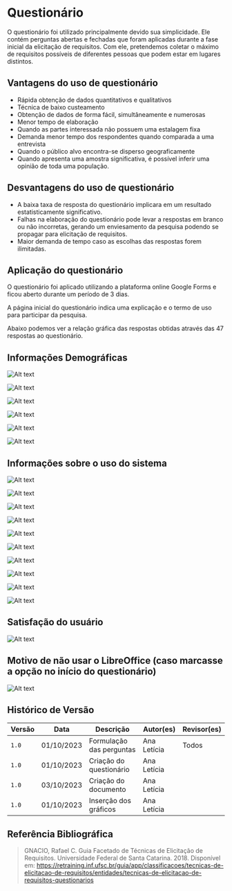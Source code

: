 # Questionário 

O questionário foi utilizado principalmente devido sua simplicidade. Ele contém perguntas abertas e fechadas que foram aplicadas durante a fase inicial da elicitação de requisitos. Com ele, pretendemos coletar o máximo de requisitos possíveis de diferentes pessoas que podem estar em lugares distintos. 


## Vantagens do uso de questionário
- Rápida obtenção de dados quantitativos e qualitativos
- Técnica de baixo custeamento
- Obtenção de dados de forma fácil, simultâneamente e numerosas
- Menor tempo de elaboração
- Quando as partes interessada não possuem uma estalagem fixa
- Demanda menor tempo dos respondentes quando comparada a uma entrevista
- Quando o público alvo encontra-se disperso geograficamente
- Quando apresenta uma amostra significativa, é possível inferir uma opinião de toda uma população.

## Desvantagens do uso de questionário
- A baixa taxa de resposta do questionário implicara em um resultado estatisticamente significativo.
- Falhas na elaboração do questionário pode levar a respostas em branco ou não incorretas, gerando um enviesamento da pesquisa podendo se propagar para elicitação de requisitos.
- Maior demanda de tempo caso as escolhas das respostas forem ilimitadas.

## Aplicação do questionário
O questionário foi aplicado utilizando a plataforma online Google Forms e ficou aberto durante um período de 3 dias.

A página inicial do questionário indica uma explicação e o termo de uso para participar da pesquisa.

Abaixo podemos ver a relação gráfica das respostas obtidas através das 47 respostas ao questionário.

## Informações Demográficas
![Alt text](image.png)

![Alt text](image-1.png)

![Alt text](image-2.png)

![Alt text](image-3.png)

![Alt text](image-4.png)

![Alt text](image-5.png)

## Informações sobre o uso do sistema
![Alt text](image-6.png)

![Alt text](image-7.png)

![Alt text](image-8.png)

![Alt text](image-9.png)

![Alt text](image-10.png)

![Alt text](image-11.png)

![Alt text](image-12.png)

![Alt text](image-13.png)

![Alt text](image-14.png)

![Alt text](image-15.png)

## Satisfação do usuário
![Alt text](image-16.png)

## Motivo de não usar o LibreOffice (caso marcasse a opção no início do questionário)
![Alt text](image-17.png)

## Histórico de Versão

| Versão | Data       | Descrição                          | Autor(es)     |  Revisor(es)  |
| ------ | ---------- | ---------------------------------- | ------------- | ------------- |
| `1.0`  | 01/10/2023 | Formulação das perguntas           | Ana Letícia   |     Todos     |
| `1.0`  | 01/10/2023 | Criação do questionário            | Ana Letícia   |               |
| `1.0`  | 03/10/2023 | Criação do documento               | Ana Letícia   |               |
| `1.0`  | 01/10/2023 | Inserção dos gráficos              | Ana Letícia   |               |


## Referência Bibliográfica

> GNACIO, Rafael C. Guia Facetado de Técnicas de Elicitação de Requisitos. Universidade Federal de Santa Catarina. 2018. Disponível em: https://retraining.inf.ufsc.br/guia/app/classificacoes/tecnicas-de-elicitacao-de-requisitos/entidades/tecnicas-de-elicitacao-de-requisitos-questionarios
